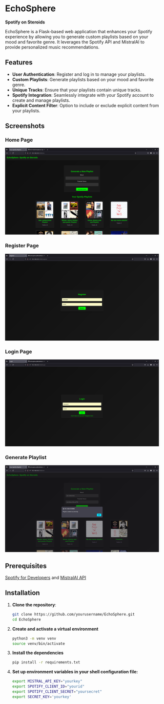 # EchoSphere

**Spotify on Steroids**

EchoSphere is a Flask-based web application that enhances your Spotify experience by allowing you to generate custom playlists based on your mood and favorite genre. It leverages the Spotify API and MistralAI to provide personalized music recommendations.

## Features

- **User Authentication**: Register and log in to manage your playlists.
- **Custom Playlists**: Generate playlists based on your mood and favorite genre.
- **Unique Tracks**: Ensure that your playlists contain unique tracks.
- **Spotify Integration**: Seamlessly integrate with your Spotify account to create and manage playlists.
- **Explicit Content Filter**: Option to include or exclude explicit content from your playlists.

## Screenshots

### Home Page
![Home Page](images/home_page.png)

### Register Page
![Register Page](images/register_page.png)

### Login Page
![Login Page](images/login_page.png)

### Generate Playlist
![Generate Playlist](images/generate_playlist.png)

## Prerequisites
[Spotify for Developers](https://developer.spotify.com/documentation/web-api/) and [MistralAI API](https://mistral.ai/)

## Installation

1. **Clone the repository**:
   ```sh
   git clone https://github.com/yourusername/EchoSphere.git
   cd EchoSphere

2. **Create and activate a virtual environment**
    ```sh
    python3 -m venv venv
    source venv/bin/activate

3. **Install the dependencies**
    ```sh
    pip install -r requirements.txt

4. **Set up environment variables in your shell configuration file:**

    ```sh
    export MISTRAL_API_KEY="yourkey"
    export SPOTIFY_CLIENT_ID="yourid"
    export SPOTIFY_CLIENT_SECRET="yoursecret"
    export SECRET_KEY='yourkey'

